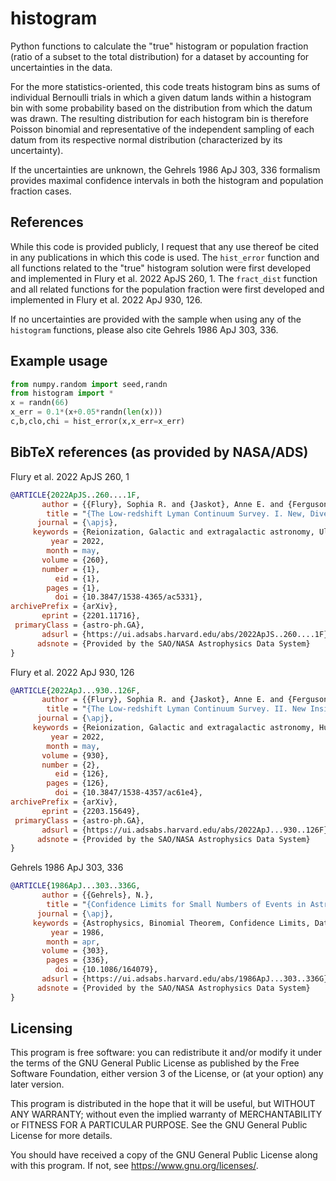 # histogram

Python functions to calculate the "true" histogram or population
fraction (ratio of a subset to the total distribution) for a 
dataset by accounting for uncertainties in the data.

For the more
statistics-oriented, this code treats histogram bins as sums of
individual Bernoulli trials in which a given datum lands within 
a histogram bin with some probability based on the distribution 
from which the datum was drawn. The resulting distribution for 
each histogram bin is therefore Poisson binomial and 
representative of the independent sampling of each datum from its
respective normal distribution (characterized by its uncertainty).

If the uncertainties are unknown, the Gehrels 1986 ApJ 303, 336 
formalism provides maximal confidence intervals in both the 
histogram and population fraction cases.

## References

While this code is provided publicly, I request that any use
thereof be cited in any publications in which this code is used.
The `hist_error` function and all functions related to the "true"
histogram solution were first developed and implemented in
Flury et al. 2022 ApJS 260, 1. The `fract_dist` function and all
related functions for the population fraction were first 
developed and implemented in Flury et al. 2022 ApJ 930, 126.

If no uncertainties are provided with the sample when using
any of the `histogram` functions, please also cite
Gehrels 1986 ApJ 303, 336.

## Example usage
``` python
from numpy.random import seed,randn 
from histogram import *
x = randn(66)
x_err = 0.1*(x+0.05*randn(len(x)))
c,b,clo,chi = hist_error(x,x_err=x_err)
```

## BibTeX references (as provided by NASA/ADS)
Flury et al. 2022 ApJS 260, 1
``` bibtex
@ARTICLE{2022ApJS..260....1F,
       author = {{Flury}, Sophia R. and {Jaskot}, Anne E. and {Ferguson}, Harry C. and {Worseck}, G{\'a}bor and {Makan}, Kirill and {Chisholm}, John and {Saldana-Lopez}, Alberto and {Schaerer}, Daniel and {McCandliss}, Stephan and {Wang}, Bingjie and {Ford}, N.~M. and {Heckman}, Timothy and {Ji}, Zhiyuan and {Giavalisco}, Mauro and {Amorin}, Ricardo and {Atek}, Hakim and {Blaizot}, Jeremy and {Borthakur}, Sanchayeeta and {Carr}, Cody and {Castellano}, Marco and {Cristiani}, Stefano and {De Barros}, Stephane and {Dickinson}, Mark and {Finkelstein}, Steven L. and {Fleming}, Brian and {Fontanot}, Fabio and {Garel}, Thibault and {Grazian}, Andrea and {Hayes}, Matthew and {Henry}, Alaina and {Mauerhofer}, Valentin and {Micheva}, Genoveva and {Oey}, M.~S. and {Ostlin}, Goran and {Papovich}, Casey and {Pentericci}, Laura and {Ravindranath}, Swara and {Rosdahl}, Joakim and {Rutkowski}, Michael and {Santini}, Paola and {Scarlata}, Claudia and {Teplitz}, Harry and {Thuan}, Trinh and {Trebitsch}, Maxime and {Vanzella}, Eros and {Verhamme}, Anne and {Xu}, Xinfeng},
        title = "{The Low-redshift Lyman Continuum Survey. I. New, Diverse Local Lyman Continuum Emitters}",
      journal = {\apjs},
     keywords = {Reionization, Galactic and extragalactic astronomy, Ultraviolet astronomy, Hubble Space Telescope, 1383, 563, 1736, 761, Astrophysics - Astrophysics of Galaxies, Astrophysics - Cosmology and Nongalactic Astrophysics},
         year = 2022,
        month = may,
       volume = {260},
       number = {1},
          eid = {1},
        pages = {1},
          doi = {10.3847/1538-4365/ac5331},
archivePrefix = {arXiv},
       eprint = {2201.11716},
 primaryClass = {astro-ph.GA},
       adsurl = {https://ui.adsabs.harvard.edu/abs/2022ApJS..260....1F},
      adsnote = {Provided by the SAO/NASA Astrophysics Data System}
}
```
Flury et al. 2022 ApJ 930, 126
``` bibtex
@ARTICLE{2022ApJ...930..126F,
       author = {{Flury}, Sophia R. and {Jaskot}, Anne E. and {Ferguson}, Harry C. and {Worseck}, G{\'a}bor and {Makan}, Kirill and {Chisholm}, John and {Saldana-Lopez}, Alberto and {Schaerer}, Daniel and {McCandliss}, Stephan R. and {Xu}, Xinfeng and {Wang}, Bingjie and {Oey}, M.~S. and {Ford}, N.~M. and {Heckman}, Timothy and {Ji}, Zhiyuan and {Giavalisco}, Mauro and {Amor{\'\i}n}, Ricardo and {Atek}, Hakim and {Blaizot}, Jeremy and {Borthakur}, Sanchayeeta and {Carr}, Cody and {Castellano}, Marco and {De Barros}, Stephane and {Dickinson}, Mark and {Finkelstein}, Steven L. and {Fleming}, Brian and {Fontanot}, Fabio and {Garel}, Thibault and {Grazian}, Andrea and {Hayes}, Matthew and {Henry}, Alaina and {Mauerhofer}, Valentin and {Micheva}, Genoveva and {Ostlin}, Goran and {Papovich}, Casey and {Pentericci}, Laura and {Ravindranath}, Swara and {Rosdahl}, Joakim and {Rutkowski}, Michael and {Santini}, Paola and {Scarlata}, Claudia and {Teplitz}, Harry and {Thuan}, Trinh and {Trebitsch}, Maxime and {Vanzella}, Eros and {Verhamme}, Anne},
        title = "{The Low-redshift Lyman Continuum Survey. II. New Insights into LyC Diagnostics}",
      journal = {\apj},
     keywords = {Reionization, Galactic and extragalactic astronomy, Hubble Space Telescope, Ultraviolet astronomy, Emission line galaxies, 1383, 563, 761, 1736, 459, Astrophysics - Astrophysics of Galaxies, Astrophysics - Cosmology and Nongalactic Astrophysics},
         year = 2022,
        month = may,
       volume = {930},
       number = {2},
          eid = {126},
        pages = {126},
          doi = {10.3847/1538-4357/ac61e4},
archivePrefix = {arXiv},
       eprint = {2203.15649},
 primaryClass = {astro-ph.GA},
       adsurl = {https://ui.adsabs.harvard.edu/abs/2022ApJ...930..126F},
      adsnote = {Provided by the SAO/NASA Astrophysics Data System}
}
```
Gehrels 1986 ApJ 303, 336
``` bibtex
@ARTICLE{1986ApJ...303..336G,
       author = {{Gehrels}, N.},
        title = "{Confidence Limits for Small Numbers of Events in Astrophysical Data}",
      journal = {\apj},
     keywords = {Astrophysics, Binomial Theorem, Confidence Limits, Data Processing, Poisson Density Functions, Approximation, Tables (Data), Astrophysics, NUMERICAL METHODS},
         year = 1986,
        month = apr,
       volume = {303},
        pages = {336},
          doi = {10.1086/164079},
       adsurl = {https://ui.adsabs.harvard.edu/abs/1986ApJ...303..336G},
      adsnote = {Provided by the SAO/NASA Astrophysics Data System}
}
```

## Licensing

This program is free software: you can redistribute it and/or modify it under the terms of the GNU General Public License as published by the Free Software Foundation, either version 3 of the License, or (at your option) any later version.

This program is distributed in the hope that it will be useful, but WITHOUT ANY WARRANTY; without even the implied warranty of MERCHANTABILITY or FITNESS FOR A PARTICULAR PURPOSE. See the GNU General Public License for more details.

You should have received a copy of the GNU General Public License along with this program. If not, see <https://www.gnu.org/licenses/>.

